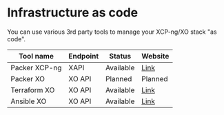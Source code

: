 # Infrastructure as code

You can use various 3rd party tools to manage your XCP-ng/XO stack "as code".

| Tool name        | Endpoint | Status         | Website       |
|------------------|----------|----------------|---------------|
| Packer XCP-ng    | XAPI     | Available      | [Link](https://github.com/ddelnano/packer-plugin-xenserver)        |   |
| Packer XO        | XO API   | Planned | Planned        |   |
| Terraform XO     | XO API   | Available      | [Link](https://registry.terraform.io/providers/terra-farm/xenorchestra/latest/docs)        |   |
| Ansible XO       | XO API   | Available      | [Link](https://docs.ansible.com/ansible/latest/collections/community/general/xen_orchestra_inventory.html)
